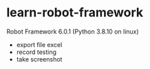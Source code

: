# learn-robot-framework


Robot Framework 6.0.1 (Python 3.8.10 on linux)
- export file excel
- record testing
- take screenshot
